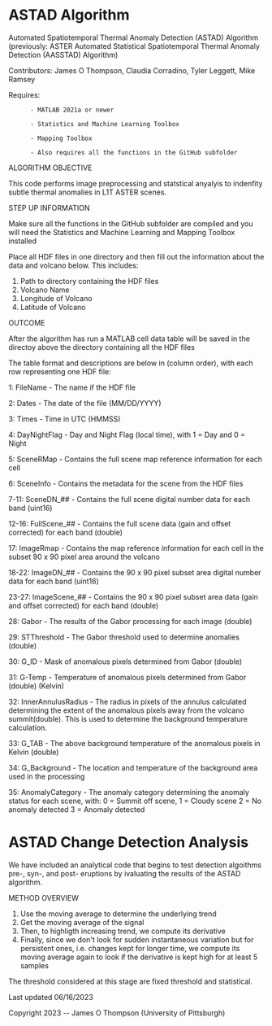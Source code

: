 # ASTAD Algorithm
 Automated Spatiotemporal Thermal Anomaly Detection (ASTAD) Algorithm 
 (previously: ASTER Automated Statistical Spatiotemporal Thermal Anomaly Detection (AASSTAD) Algorithm) 

Contributors: James O Thompson, Claudia Corradino, Tyler Leggett, Mike Ramsey

Requires: 

          - MATLAB 2021a or newer

          - Statistics and Machine Learning Toolbox
          
          - Mapping Toolbox
          
          - Also requires all the functions in the GitHub subfolder



ALGORITHM OBJECTIVE

This code performs image preprocessing and statstical anyalyis to
indenfity subtle thermal anomalies in L1T ASTER scenes.


STEP UP INFORMATION

Make sure all the functions in the GitHub subfolder are compiled and you
will need the Statistics and Machine Learning and Mapping Toolbox
installed


Place all HDF files in one directory and then fill out the information 
about the data and volcano below. This includes:

  1. Path to directory containing the HDF files
  2. Volcano Name
  3. Longitude of Volcano
  4. Latitude of Volcano


OUTCOME

After the algorithm has run a MATLAB cell data table will be saved in 
the directoy above the directory containing all the HDF files


The table format and descriptions are below in (column order), with
each row representing one HDF file:



1: FileName - The name if the HDF file

2: Dates - The date of the file (MM/DD/YYYY)

3: Times - Time in UTC (HMMSS)

4: DayNightFlag - Day and Night Flag (local time), with 1 = Day and 
                  0 = Night

5: SceneRMap - Contains the full scene map reference information for each 
               cell

6: SceneInfo - Contains the metadata for the scene from the HDF files

7-11: SceneDN_## - Contains the full scene digital number data for each 
                   band (uint16) 

12-16: FullScene_## - Contains the full scene data (gain and offset 
                      corrected) for each band (double) 

17: ImageRmap - Contains the map reference information for each cell in 
                the subset 90 x 90 pixel area around the volcano

18-22: ImageDN_## - Contains the 90 x 90 pixel subset area digital number
                    data for each band (uint16) 

23-27: ImageScene_## - Contains the 90 x 90 pixel subset area data (gain 
                      and offset corrected) for each band (double) 

28: Gabor - The results of the Gabor processing for each image (double)

29: STThreshold - The Gabor threshold used to determine anomalies 
                  (double)

30: G_ID - Mask of anomalous pixels determined from Gabor (double)

31: G-Temp - Temperature of anomalous pixels determined from Gabor 
             (double) (Kelvin)

32: InnerAnnulusRadius - The radius in pixels of the annulus calculated 
                         determining the extent of the anomalous pixels
                         away from the volcano summit(double). This is 
                         used to determine the background temperature
                         calculation.

33: G_TAB - The above background temperature of the anomalous pixels in
            Kelvin (double)

34: G_Background - The location and temperature of the background area 
                   used in the processing

35: AnomalyCategory - The anomaly category determining the anomaly status
                      for each scene, with: 
                      0 = Summit off scene, 
                      1 = Cloudy scene
                      2 = No anomaly detected
                      3 = Anomaly detected



# ASTAD Change Detection Analysis
We have included an analytical code that begins to test detection algoithms pre-, syn-, and post- eruptions by ivaluating the results of the ASTAD algorithm.

METHOD OVERVIEW
1. Use the moving average to determine the underlying trend
2. Get the moving average of the signal
3. Then, to highligth increasing trend, we compute its derivative
4. Finally, since we don't look for sudden instantaneous variation but for persistent ones, i.e. changes kept for longer time, we compute its moving average again to look if the derivative is kept high for at least 5 samples
 
The threshold considered at this stage are fixed threshold and statistical. 



Last updated 06/16/2023

Copyright 2023 -- James O Thompson (University of Pittsburgh)
